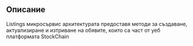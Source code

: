 ## Описание
Listings микросървис архитектурата предоставя методи за създаване, актуализиране и изтриване на обявите, които са част от уеб платформата StockChain
